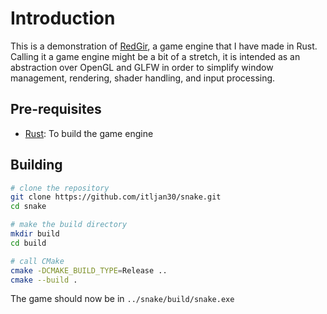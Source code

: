 # Introduction
This is a demonstration of [RedGir](https://github.com/itljan30/RedGir), a game engine that I have made in Rust.
Calling it a game engine might be a bit of a stretch, it is intended as an abstraction over OpenGL and GLFW in order 
to simplify window management, rendering, shader handling, and input processing.

## Pre-requisites
- [Rust](https://www.rust-lang.org/tools/install): To build the game engine

## Building
```sh
# clone the repository
git clone https://github.com/itljan30/snake.git
cd snake

# make the build directory
mkdir build
cd build

# call CMake
cmake -DCMAKE_BUILD_TYPE=Release ..
cmake --build .
```
The game should now be in `../snake/build/snake.exe`
